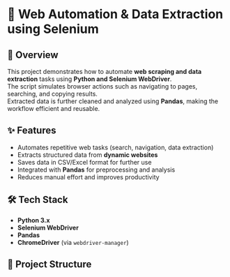 # 🚀 Web Automation & Data Extraction using Selenium  

## 📌 Overview  
This project demonstrates how to automate **web scraping and data extraction** tasks using **Python and Selenium WebDriver**.  
The script simulates browser actions such as navigating to pages, searching, and copying results.  
Extracted data is further cleaned and analyzed using **Pandas**, making the workflow efficient and reusable.  

## ✨ Features  
- Automates repetitive web tasks (search, navigation, data extraction)  
- Extracts structured data from **dynamic websites**  
- Saves data in CSV/Excel format for further use  
- Integrated with **Pandas** for preprocessing and analysis  
- Reduces manual effort and improves productivity  

## 🛠️ Tech Stack  
- **Python 3.x**  
- **Selenium WebDriver**  
- **Pandas**  
- **ChromeDriver** (via `webdriver-manager`)  

## 📂 Project Structure  
